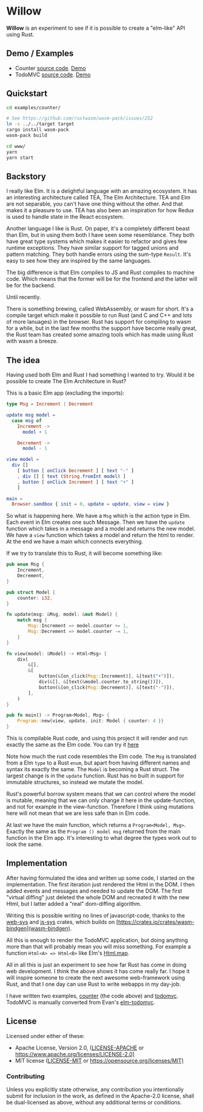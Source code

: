 # Willow

**Willow** is an experiment to see if it is possible to create a "elm-like" API using Rust.

## Demo / Examples

- Counter [source code](examples/counter/src/app.rs). [Demo](http://sindrejohansen.no/willow/counter/)
- TodoMVC [source code](examples/todomvc/src/app.rs). [Demo](http://sindrejohansen.no/willow/todomvc/)

## Quickstart

```sh
cd examples/counter/

# See https://github.com/rustwasm/wasm-pack/issues/252
ln -s ../../target target
cargo install wasm-pack
wasm-pack build

cd www/
yarn
yarn start
```

## Backstory

I really like Elm. It is a delightful language with an amazing ecosystem. It
has an interesting architecture called TEA, The Elm Architecture. TEA and Elm
are not separable, you can't have one thing without the other. And that makes
it a pleasure to use. TEA has also been an inspiration for how Redux is used to
handle state in the React ecosystem.

Another language I like is Rust. On paper, it's a completely different beast than Elm, but
in using them both I have seen some resemblance. They both have great type systems which makes it easier
to refactor and gives few runtime exceptions. They have similar support for tagged unions and pattern matching.
They both handle errors using the sum-type `Result`. It's easy to see how they are inspired by the same languages.

The big difference is that Elm compiles to JS and Rust compiles to machine code. Which means that the former will
be for the frontend and the latter will be for the backend.

Until recently.

There is something brewing, called WebAssembly, or wasm for short. It's a compile target which make it possible to run
Rust (and C and C++ and lots of more lanuages) in the browser. Rust has support for compiling to wasm for a while, but in the last few months
the support have become really great, the Rust team has created some amazing tools which has made using Rust with wasm a breeze.

## The idea

Having used both Elm and Rust I had something I wanted to try. Would it be possible to create The Elm Architecture in
Rust?

This is a basic Elm app (excluding the imports):

```elm
type Msg = Increment | Decrement

update msg model =
  case msg of
    Increment ->
      model + 1

    Decrement ->
      model - 1

view model =
  div []
    [ button [ onClick Decrement ] [ text "-" ]
    , div [] [ text (String.fromInt model) ]
    , button [ onClick Increment ] [ text "+" ]
    ]

main =
  Browser.sandbox { init = 0, update = update, view = view }
```

So what is happening here. We have a `Msg` which is the action type in Elm. Each event in Elm creates one such
Message. Then we have the `update` function which takes in a message and a model and returns the new model.
We have a `view` function which takes a model and return the html to render. At the end we have a main which connects
everything.

If we try to translate this to Rust, it will become something like:

```rust
pub enum Msg {
    Increment,
    Decrement,
}

pub struct Model {
    counter: i32,
}

fn update(msg: &Msg, model: &mut Model) {
    match msg {
        Msg::Increment => model.counter += 1,
        Msg::Decrement => model.counter -= 1,
    }
}

fn view(model: &Model) -> Html<Msg> {
    div(
        &[],
        &[
            button(&[on_click(Msg::Increment)], &[text("+")]),
            div(&[], &[text(&model.counter.to_string())]),
            button(&[on_click(Msg::Decrement)], &[text("-")]),
        ],
    )
}

pub fn main() -> Program<Model, Msg> {
    Program::new(view, update, init: Model { counter: 4 }}
}
```

This is compilable Rust code, and using this project it will render and run exactly the
same as the Elm code. You can try it [here](http://sindrejohansen.no/willow/counter/)

Note how much the rust code resembles the Elm code. The `Msg` is translated from a Elm `type`
to a Rust `enum`, but apart from having different names and syntax its exactly the same. The
`Model` is becoming a Rust struct. The largest change is in the `update` function. Rust has
no built in support for immutable structures, so instead we mutate the model.

Rust's powerful borrow system means that we can control where the model is mutable, meaning that we can only
change it here in the update-function, and not for example in the view-function. Therefore
I think using mutations here will not mean that we are less safe than in Elm code.

At last we have the main function, which returns a `Program<Model, Msg>`. Exactly the same as
the `Program () model msg` returned from the main function in the Elm app. It's interesting
to what degree the types work out to look the same.

## Implementation

After having formulated the idea and written up some code, I started on the implementation. The
first iteration just rendered the Html in the DOM. I then added events and messages and needed to update
the DOM. The first "virtual diffing" just deleted the whole DOM and recreated it with the new
Html, but I latter added a "real" dom-diffing algorithm.

Writing this is possible writing no lines of javascript-code, thanks to
the [web-sys](https://crates.io/crates/web-sys) and [js-sys](https://crates.io/crates/js-sys)
crates, which builds on [https://crates.io/crates/wasm-bindgen](wasm-bindgen).

All this is enough to render the TodoMVC application, but doing anything more than that will probably
mean you will miss something. For example a function `Html<A> => Html<B>` like Elm's
[Html.map](https://package.elm-lang.org/packages/elm/html/latest/Html#map).

All in all this is just an experiment to see how far Rust has come in doing web development.
I think the above shows it has come really far. I hope it will inspire someone to create the
next awesome web-framework using Rust, and that I one day can use Rust to write webapps in
my day-job.

I have written two examples, [counter](examples/counter/src/app.rs) (the code above) and [todomvc](examples/todomvc/src/app.rs).
TodoMVC is manually converted from Evan's [elm-todomvc](https://github.com/evancz/elm-todomvc).

## License

Licensed under either of these:

- Apache License, Version 2.0, ([LICENSE-APACHE](LICENSE-APACHE) or
  <https://www.apache.org/licenses/LICENSE-2.0)>
- MIT license ([LICENSE-MIT](LICENSE-MIT) or
  <https://opensource.org/licenses/MIT)>

### Contributing

Unless you explicitly state otherwise, any contribution you intentionally submit
for inclusion in the work, as defined in the Apache-2.0 license, shall be
dual-licensed as above, without any additional terms or conditions.
